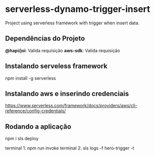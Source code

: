 # serverless-dynamo-trigger-insert
Project using serverless framework with trigger when insert data.

## Dependências do Projeto
  **@hapi/joi**: Valida requisição
  **aws-sdk**: Valida requisição

## Instalando serveless framework 
 npm install -g serverless

## Instalando aws e inserindo credenciais 
 https://www.serverless.com/framework/docs/providers/aws/cli-reference/config-credentials/

## Rodando a aplicação 
 npm i
 sls deploy
 
 terminal 1: npm run invoke
 terminal 2: sls logs -f hero-trigger -t
 
